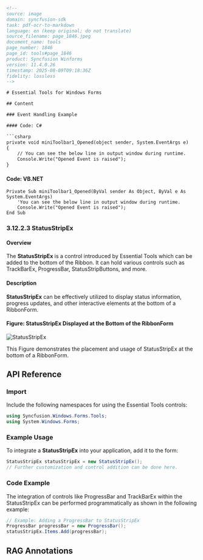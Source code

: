 ```html
<!-- 
source: image
domain: syncfusion-sdk
task: pdf-ocr-to-markdown
language: en (keep original; do not translate)
source_filename: page_1846.jpeg
document_name: tools
page_number: 1846
page_id: tools#page_1846
product: Syncfusion Winforms
version: 11.4.0.26
timestamp: 2025-08-09T09:18:36Z
fidelity: lossless
-->

# Essential Tools for Windows Forms

## Content

### Event Handling Example

#### Code: C#

```csharp
private void miniToolbar1_Opened(object sender, System.EventArgs e)
{
    // You can see the below line in output window during runtime.
    Console.Write("Opened Event is raised");
}
```

#### Code: VB.NET

```vbnet
Private Sub miniToolbar1_Opened(ByVal sender As Object, ByVal e As System.EventArgs)
    'You can see the below line in output window during runtime.
    Console.Write("Opened Event is raised");
End Sub
```

### 3.12.2.3 StatusStripEx

#### Overview

The **StatusStripEx** is a control introduced by Essential Tools which can be added to the bottom of the Ribbon. It can hold various controls such as TrackBarEx, ProgressBar, StatusStripButtons, and more.

#### Description

**StatusStripEx** can be effectively utilized to display status information, progress updates, and other interactive elements at the bottom of a RibbonForm.

#### Figure: StatusStripEx Displayed at the Bottom of the RibbonForm

![StatusStripEx](https://via.placeholder.com/800x400?text=Figure%201227:%20StatusStripEx%20control%20Displayed%20at%20the%20Bottom%20of%20the%20RibbonForm)

This Figure demonstrates the placement and usage of StatusStripEx at the bottom of a RibbonForm.

## API Reference

### Import

Include the following namespaces for using the Essential Tools controls:

```csharp
using Syncfusion.Windows.Forms.Tools;
using System.Windows.Forms;
```

### Example Usage

To integrate a **StatusStripEx** into your application, add it to the form:

```csharp
StatusStripEx statusStripEx = new StatusStripEx();
// Further customization and control addition can be done here.
```

### Code Example

The integration of controls like ProgressBar and TrackBarEx within the StatusStripEx can be performed programmatically as shown in the following example:

```csharp
// Example: Adding a ProgressBar to StatusStripEx
ProgressBar progressBar = new ProgressBar();
statusStripEx.Items.Add(progressBar);
```

## RAG Annotations

<!-- tags: statusstripex, ribbonform, syncfusion, windowforms, controls keywords: statusstripex, statusbar, progressbar, trackbar, ribboncontrol, controls -->
```